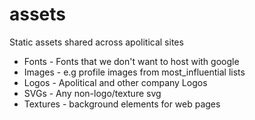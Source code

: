 # assets
Static assets shared across apolitical sites

- Fonts - Fonts that we don't want to host with google
- Images - e.g profile images from most_influential lists
- Logos - Apolitical and other company Logos
- SVGs - Any non-logo/texture svg
- Textures - background elements for web pages
